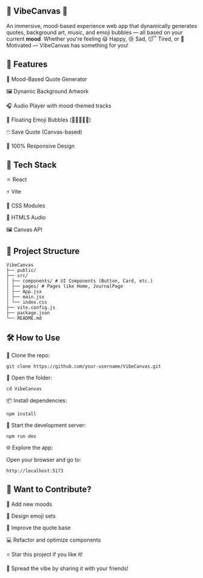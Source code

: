 ## 🎨 VibeCanvas 🧠  


An immersive, mood-based experience web app that dynamically generates quotes, background art, music, and emoji bubbles — all based on your current **mood**. Whether you're feeling 😃 Happy, 😢 Sad, 😴 Tired, or 💪 Motivated — VibeCanvas has something for you!

## 🎵 Features  


💬 Mood-Based Quote Generator  

🖼️ Dynamic Background Artwork  

🎧 Audio Player with mood-themed tracks  

🎈 Floating Emoji Bubbles (🎉🔥💤😢💪)  

🖱️ Save Quote (Canvas-based)  
 
📱 100% Responsive Design  


## 🧠 Tech Stack  


⚛️ React  

⚡ Vite  

🎨 CSS Modules  

🎵 HTML5 Audio  

🖼️ Canvas API  
 

## 📁 Project Structure  

```
VibeCanvas
├── public/
├── src/
│ ├── components/ # UI Components (Button, Card, etc.)
│ ├── pages/ # Pages like Home, JournalPage
│ ├── App.jsx
│ ├── main.jsx
│ └── index.css
├── vite.config.js
├── package.json
└── README.md
```

## 🛠️ How to Use


🧲 Clone the repo:

```git clone https://github.com/your-username/VibeCanvas.git```



📁 Open the folder:

```cd VibeCanvas```


📦 Install dependencies:

```npm install```


🚀 Start the development server:

```npm run dev```


🌐 Explore the app:

Open your browser and go to:

```http://localhost:5173```


## 🚀 Want to Contribute?


🧠 Add new moods

🎨 Design emoji sets

💬 Improve the quote base

💻 Refactor and optimize components


⭐ Star this project if you like it!

📢 Spread the vibe by sharing it with your friends!

